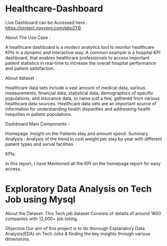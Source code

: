 # Healthcare-Dashboard

Live Dashboard can be Accessed here : https://project.novypro.com/pbu2YB

About The Use Case :

A healthcare dashboard is a modern analytics tool to monitor healthcare KPIs in a dynamic and interactive way. A common example is a hospital KPI dashboard, that enables healthcare professionals to access important patient statistics in real-time to increase the overall hospital performance and patient satisfaction.

About dataset : 

Healthcare data sets include a vast amount of medical data, various measurements, financial data, statistical data, demographics of specific populations, and insurance data, to name just a few, gathered from various healthcare data sources.
Healthcare data sets are an important source of information for understanding health disparities and addressing health inequities in patient populations. 

Dashboard Main Components -

Homepage :Insight on the Patients stay and amount spend.
Summary Analysis : Analysis of the trend in cost weight per stay by year with different patient types and serval facilities

KPIs:

In this report, I have Mentioned all the KPI on the homepage report for easy access. 

# Exploratory Data Analysis on Tech Job using Mysql
About the Dataset: This Tech job dataset Consists of details of around 1600 companies with 12,000+ job listing.

Objective Our aim of this project is to do thorough Explanatory Data Analysis(EDA) on Tech Jobs & finding the key insights through various dimensions.
